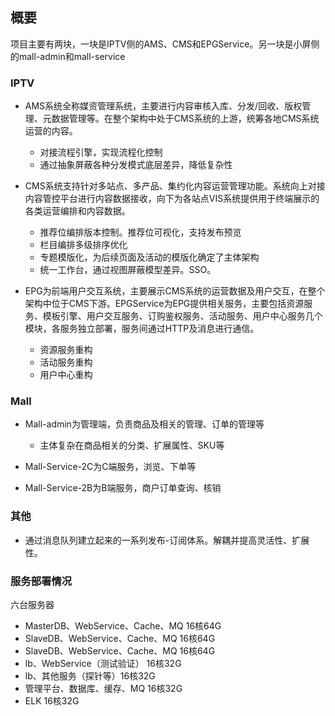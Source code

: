 ## 概要

项目主要有两块，一块是IPTV侧的AMS、CMS和EPGService。另一块是小屏侧的mall-admin和mall-service

### IPTV

- AMS系统全称媒资管理系统，主要进行内容审核入库、分发/回收、版权管理、元数据管理等。在整个架构中处于CMS系统的上游，统筹各地CMS系统运营的内容。
    - 对接流程引擎，实现流程化控制
    - 通过抽象屏蔽各种分发模式底层差异，降低复杂性

- CMS系统支持针对多站点、多产品、集约化内容运营管理功能。系统向上对接内容管控平台进行内容数据接收，向下为各站点VIS系统提供用于终端展示的各类运营编排和内容数据。
    - 推荐位编排版本控制。推荐位可视化，支持发布预览
    - 栏目编排多级排序优化
    - 专题模版化，为后续页面及活动的模版化确定了主体架构
    - 统一工作台，通过视图屏蔽模型差异。SSO。

- EPG为前端用户交互系统，主要展示CMS系统的运营数据及用户交互，在整个架构中位于CMS下游。EPGService为EPG提供相关服务，主要包括资源服务、模板引擎、用户交互服务、订购鉴权服务、活动服务、用户中心服务几个模块，各服务独立部署，服务间通过HTTP及消息进行通信。
    - 资源服务重构
    - 活动服务重构
    - 用户中心重构

### Mall

- Mall-admin为管理端，负责商品及相关的管理、订单的管理等
    - 主体复杂在商品相关的分类、扩展属性、SKU等

- Mall-Service-2C为C端服务，浏览、下单等

- Mall-Service-2B为B端服务，商户订单查询、核销

### 其他

- 通过消息队列建立起来的一系列发布-订阅体系。解耦并提高灵活性、扩展性。

### 服务部署情况

六台服务器

- MasterDB、WebService、Cache、MQ 16核64G
- SlaveDB、WebService、Cache、MQ 16核64G
- SlaveDB、WebService、Cache、MQ 16核64G
- lb、WebService（测试验证） 16核32G
- lb、其他服务（探针等）16核32G
- 管理平台、数据库、缓存、MQ 16核32G
- ELK 16核32G 
